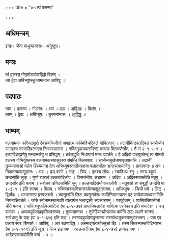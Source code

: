 +++
title = "०५ त्वं वलस्य"

+++
## अधिमन्त्रम्
इन्द्रः। जेता माधुच्छन्दसः। अनुष्टुप्।

## मन्त्रः
त्वं व॒लस्य॒ गोम॒तोऽपा॑वरद्रिवो॒ बिल॑म् ।  
त्वां दे॒वा अबि॑भ्युषस्तु॒ज्यमा॑नास आविषुः ॥

## पदपाठः
त्वम् । व॒लस्य॑ । गोऽम॑तः । अप॑ । अ॒वः॒ । अ॒द्रि॒ऽवः॒ । बिल॑म् ।  
त्वाम् । दे॒वाः । अबि॑भ्युषः । तु॒ज्यमा॑नासः । आ॒वि॒षुः॒ ॥

## भाष्यम्
वलनामकः कश्चिदसुरो देवसंबन्धिनीर्गा अपहृत्य कस्मिंश्चिद्बिले गोपितवान् । तदानीमिन्दस्तद्बिलं स्वसैन्येन समावृत्य तस्माद्बिलाद्गा निःसारयामास । तदिदमुपाख्यानमिन्द्रो वलस्य बिलमपौर्णोत् । तै सं २-१-५-१ । इत्यादिब्राह्मणेषु मन्त्रान्तरेषु च प्रसिद्धम् । तदेतद्धृधि निधायायं मन्त्रः प्रवर्तते ॥ हे अद्रिवो वज्रयुक्तेन्द्र त्वं गोमतो वलस्य गोभिर्युक्तस्य वलनामकस्यासुरस्य संबन्धि बिलमपावः । स्वसैन्यमुखेनापावृतवानसि । तदानीं तुज्यमानासो वलेन हिंस्यमाना देवा अभिभ्युषस्त्वदीयरक्षया वलादभीताः सन्तस्त्वामाविषुः । प्राप्तवन्तः ॥ अप । निपातत्वादाद्युदात्तः । अवः । वृञ् वरणे । लङ् । सिप् । इतश्च लोपः । स्वादिभ्यः श्नुः । तस्य बहुलं छन्दसीति लुक् । गुणो रपरत्वं हल्ङ्यादिलोपः । विसर्जनीयः अडागमः । अद्रिवः । अद्रिरस्यास्तीति मतुप् । छन्दसीर इति षत्वम् । संबोधव उगिदचामिति नुम् । हल्ङ्यादिसंयोगान्तलोपौ । मतुवसो रुः संबुद्धौ छन्दसि पा ८-३-१ । इति रुत्वम् । बिलम् । नब्विषयस्यानिसन्तस्येत्याद्युदात्तत्वम् । अभिभ्युषः । ञिभी भये । लिट् । द्विर्भावः । अभ्यासस्य ह्रस्वजश्त्वे । क्वसुश्चेति लिटः क्वसुरादेशः क्रादिनियमात्प्राप्त इट् वस्वेकाजाध्वसामिति नियमान्निवर्तते । जसि सर्वनामस्थानेऽपि व्यत्ययेन भत्वाद्वसोः संप्रसारणम् । परपूर्वत्वम् । शासिवसिघसीनां चेति षत्वम् । अचि श्नुधात्वित्यादिना (पा ६-४-७७) प्राप्तमियङादेशं बाधित्वा एरनेकाच इति यणादेशः । नञ् समासः । अव्ययपूर्वपदप्रकृतिस्वरत्वम् । तुज्यमानासः । तुजेहिंसार्थात्परस्य कर्मणि लटः स्थाने शानच् । सार्वधातु के यक् (पा ३-१-६७) इति यक् । तस्माददुपदेशादुत्तरस्य लसार्वधातुकस्यानुदात्तत्वम् । यक एव प्रत्यय स्वरः शिष्यते । आविषुः । अव रक्षणादिषु । अस्माद्गत्यर्थाल्लुङो झिः । तस्य सिजभ्यस्तविदिभ्यश्च (पा ३-४-१०९) इति जुस् । सिच इडागमः । आडजादीनाम् (पा ६-४-७२) इत्याडागमः । आदेशप्रत्यययोरिति षत्वं ॥ ५ ॥